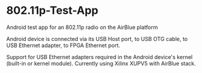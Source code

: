 802.11p-Test-App
================

Android test app for an 802.11p radio on the AirBlue platform

Android device is connected via its USB Host port,
to USB OTG cable,
to USB Ethernet adapter,
to FPGA Ethernet port.

Support for USB Ethernet adapters required in the Android device's kernel
(built-in or kernel module).
Currently using Xilinx XUPV5 with AirBlue stack.

